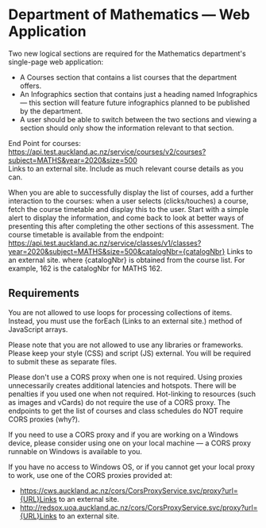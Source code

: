# Department of Mathematics — Web Application
Two new logical sections are required for the Mathematics department's single-page web application: 
- A Courses section that contains a list courses that the department offers.
- An Infographics section that contains just a heading named Infographics — this section will feature future infographics planned to be published by the department. 
- A user should be able to switch between the two sections and viewing a section should only show the information relevant to that section.

End Point for courses: https://api.test.auckland.ac.nz/service/courses/v2/courses?subject=MATHS&year=2020&size=500 
<br> Links to an external site. Include as much relevant course details as you can.

When you are able to successfully display the list of courses, add a further interaction to the courses: when a user selects (clicks/touches) a course, fetch the course timetable and display this to the user. Start with a simple alert to display the information, and come back to look at better ways of presenting this after completing the other sections of this assessment. The course timetable is available from the endpoint: https://api.test.auckland.ac.nz/service/classes/v1/classes?year=2020&subject=MATHS&size=500&catalogNbr={catalogNbr} Links to an external site.   where {catalogNbr} is obtained from the course list. For example, 162 is the catalogNbr for MATHS 162.

## Requirements
You are not allowed to use loops for processing collections of items. Instead, you must use the forEach (Links to an external site.) method of JavaScript arrays.

Please note that you are not allowed to use any libraries or frameworks. Please keep your style (CSS) and script (JS) external. You will be required to submit these as separate files.

Please don't use a CORS proxy when one is not required. Using proxies unnecessarily creates additional latencies and hotspots. There will be penalties if you used one when not required. Hot-linking to resources (such as images and vCards) do not require the use of a CORS proxy. The endpoints to get the list of courses and class schedules do NOT require CORS proxies (why?).

If you need to use a CORS proxy and if you are working on a Windows device, please consider using one on your local machine — a CORS proxy runnable on Windows is available to you.

If you have no access to Windows OS, or if you cannot get your local proxy to work, use one of the CORS proxies provided at:

- https://cws.auckland.ac.nz/cors/CorsProxyService.svc/proxy?url={URL}Links to an external site.
- http://redsox.uoa.auckland.ac.nz/cors/CorsProxyService.svc/proxy?url={URL}Links to an external site.
